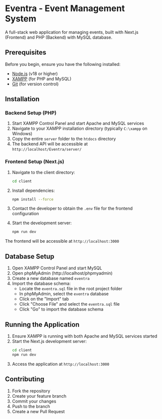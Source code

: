 # Eventra - Event Management System

A full-stack web application for managing events, built with Next.js (Frontend) and PHP (Backend) with MySQL database.

## Prerequisites

Before you begin, ensure you have the following installed:

- [Node.js](https://nodejs.org/) (v18 or higher)
- [XAMPP](https://www.apachefriends.org/) (for PHP and MySQL)
- [Git](https://git-scm.com/) (for version control)

## Installation

### Backend Setup (PHP)

1. Start XAMPP Control Panel and start Apache and MySQL services
2. Navigate to your XAMPP installation directory (typically `C:\xampp` on Windows)
3. Copy the entire `server` folder to the `htdocs` directory
4. The backend API will be accessible at `http://localhost/Eventra/server/`

### Frontend Setup (Next.js)

1. Navigate to the client directory:

   ```bash
   cd client
   ```

2. Install dependencies:

   ```bash
   npm install --force
   ```

3. Contact the developer to obtain the `.env` file for the frontend configuration

4. Start the development server:
   ```bash
   npm run dev
   ```

The frontend will be accessible at `http://localhost:3000`

## Database Setup

1. Open XAMPP Control Panel and start MySQL
2. Open phpMyAdmin (http://localhost/phpmyadmin)
3. Create a new database named `eventra`
4. Import the database schema:
   - Locate the `eventra.sql` file in the root project folder
   - In phpMyAdmin, select the `eventra` database
   - Click on the "Import" tab
   - Click "Choose File" and select the `eventra.sql` file
   - Click "Go" to import the database schema

## Running the Application

1. Ensure XAMPP is running with both Apache and MySQL services started
2. Start the Next.js development server:
   ```bash
   cd client
   npm run dev
   ```
3. Access the application at `http://localhost:3000`

## Contributing

1. Fork the repository
2. Create your feature branch
3. Commit your changes
4. Push to the branch
5. Create a new Pull Request
